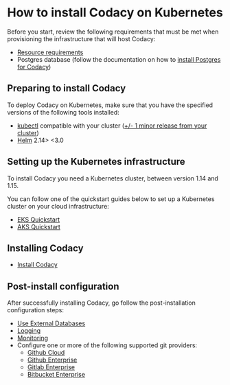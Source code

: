 # How to install Codacy on Kubernetes

Before you start, review the following requirements that must be met when provisioning the infrastructure that will host Codacy:

*  [Resource requirements](resource-requirements.md)
*  Postgres database (follow the documentation on how to [install Postgres for Codacy](https://support.codacy.com/hc/en-us/articles/360002902573-Installing-postgres-for-Codacy-Enterprise))

## Preparing to install Codacy

To deploy Codacy on Kubernetes, make sure that you have the specified versions of the following tools installed:

*  [kubectl](https://kubernetes.io/docs/tasks/tools/install-kubectl/) compatible with your cluster ([+/- 1 minor release from your cluster](https://kubernetes.io/docs/tasks/tools/install-kubectl/#before-you-begin))
*  [Helm](https://helm.sh/docs/using_helm/#installing-helm) 2.14> <3.0

## Setting up the Kubernetes infrastructure

To install Codacy you need a Kubernetes cluster, between version 1.14 and 1.15.

You can follow one of the quickstart guides below to set up a Kubernetes cluster on your cloud infrastructure:

*  [EKS Quickstart](infrastructure/eks-quickstart.md)
*  [AKS Quickstart](infrastructure/aks-quickstart.md)

## Installing Codacy

* [Install Codacy](install.md)

## Post-install configuration

After successfully installing Codacy, go follow the post-installation configuration steps:

*  [Use External Databases](configuration/external-dbs.md)
*  [Logging](configuration/logging.md)
*  [Monitoring](configuration/monitoring.md)
*  Configure one or more of the following supported git providers:
    *  [Github Cloud](configuration/providers/github-cloud.md)
    *  [Github Enterprise](configuration/providers/github-enterprise.md)
    *  [Gitlab Enterprise](configuration/providers/gitlab-enterprise.md)
    *  [Bitbucket Enterprise](configuration/providers/bitbucket-enterprise.md)
